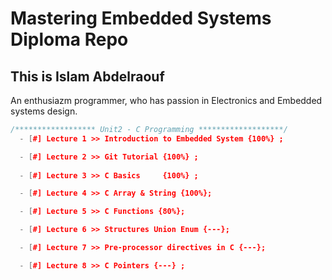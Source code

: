 # Mastering Embedded Systems Diploma Repo

## This is Islam Abdelraouf

An enthusiazm programmer, who has passion in Electronics and Embedded systems design.<br>

``` cpp
/****************** Unit2 - C Programming *******************/
  - [#] Lecture 1 >> Introduction to Embedded System {100%} ;

  - [#] Lecture 2 >> Git Tutorial {100%} ;
  
  - [#] Lecture 3 >> C Basics     {100%} ;

  - [#] Lecture 4 >> C Array & String {100%};

  - [#] Lecture 5 >> C Functions {80%};

  - [#] Lecture 6 >> Structures Union Enum {---};

  - [#] Lecture 7 >> Pre-processor directives in C {---};

  - [#] Lecture 8 >> C Pointers {---} ;
